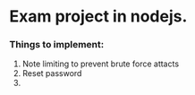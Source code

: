 # Exam project in nodejs.


### Things to implement:
1. Note limiting to prevent brute force attacts
2. Reset password 
3. 

